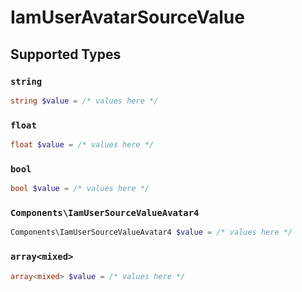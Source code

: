 # IamUserAvatarSourceValue


## Supported Types

### `string`

```php
string $value = /* values here */
```

### `float`

```php
float $value = /* values here */
```

### `bool`

```php
bool $value = /* values here */
```

### `Components\IamUserSourceValueAvatar4`

```php
Components\IamUserSourceValueAvatar4 $value = /* values here */
```

### `array<mixed>`

```php
array<mixed> $value = /* values here */
```

